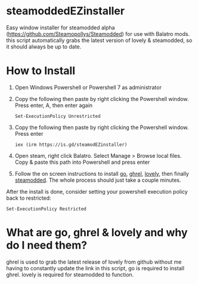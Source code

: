 # steamoddedEZinstaller
Easy window installer for steamodded alpha (https://github.com/Steamopollys/Steamodded) for use with Balatro mods. this script automatically grabs the latest version of lovely & steamodded, so it should always be up to date.

# How to Install
1. Open Windows Powershell or Powershell 7 as administrator
2. Copy the following then paste by right clicking the Powershell window. Press enter, A, then enter again
   
   `Set-ExecutionPolicy Unrestricted`
4. Copy the following then paste by right clicking the Powershell window. Press enter
   
   `iex (irm https://is.gd/steamodEZinstaller)`
5. Open steam, right click Balatro. Select Manage > Browse local files. Copy & paste this path into Powershell and press enter
6. Follow the on screen instructions to install [go](https://go.dev/doc/install), [ghrel](https://github.com/jreisinger/ghrel), [lovely](https://github.com/jreisinger/ghrel), then finally [steamodded](https://github.com/Steamopollys/Steamodded?tab=readme-ov-file). The whole process should just take a couple minutes.

After the install is done, consider setting your powershell execution policy back to restricted:

   `Set-ExecutionPolicy Restricted`

# What are go, ghrel & lovely and why do I need them?
ghrel is used to grab the latest release of lovely from github without me having to constantly update the link in this script, go is required to install ghrel. lovely is required for steamodded to function.
